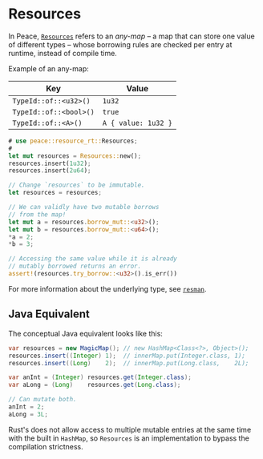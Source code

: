 # Resources

In Peace, [`Resources`][`Resources`] refers to an *any-map* &ndash; a map that can store one value of different types &ndash; whose borrowing rules are checked per entry at runtime, instead of compile time.

Example of an any-map:

| Key                    | Value               |
| ---------------------- | ------------------- |
| `TypeId::of::<u32>()`  | `1u32`              |
| `TypeId::of::<bool>()` | `true`              |
| `TypeId::of::<A>()`    | `A { value: 1u32 }` |


```rust ,edition2021,ignore
# use peace::resource_rt::Resources;
#
let mut resources = Resources::new();
resources.insert(1u32);
resources.insert(2u64);

// Change `resources` to be immutable.
let resources = resources;

// We can validly have two mutable borrows
// from the map!
let mut a = resources.borrow_mut::<u32>();
let mut b = resources.borrow_mut::<u64>();
*a = 2;
*b = 3;

// Accessing the same value while it is already
// mutably borrowed returns an error.
assert!(resources.try_borrow::<u32>().is_err())
```

For more information about the underlying type, see [`resman`][`resman`].


## Java Equivalent

The conceptual Java equivalent looks like this:

```java
var resources = new MagicMap(); // new HashMap<Class<?>, Object>();
resources.insert((Integer) 1);  // innerMap.put(Integer.class, 1);
resources.insert((Long)    2);  // innerMap.put(Long.class,    2L);

var anInt = (Integer) resources.get(Integer.class);
var aLong = (Long)    resources.get(Long.class);

// Can mutate both.
anInt = 2;
aLong = 3L;
```

Rust's does not allow access to multiple mutable entries at the same time with the built in `HashMap`, so `Resources` is an implementation to bypass the compilation strictness.


[`Resources`]: https://docs.rs/peace_resource_rt/latest/peace_resource_rt/struct.Resources.html
[`resman`]: https://github.com/azriel91/resman
